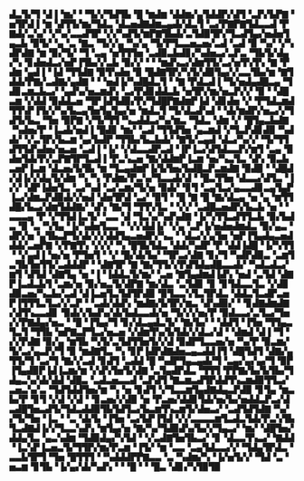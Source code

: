 ▟▃▜▞▜▝▟▐▝▆▞▝▝▜▞▞▜▟▜▙▝█▝▆▟▆▝▟▟▆▞▄▜▟▟▛▞▟▜▝▃▛▞▙▛▇▝▅▜▛▟▐▝▆▝▟▜▜▞▆▞▜▟▃▝▟▃▅▟▇▟▆▃▄▟▞▟▃▜▝▃▞▛▇▛▇▜▟▃▃▟▝▛▇▟▞▃▚▞▝▞▚▞▃▃▟▜▛▝▞▞▚▟▜▞▆▛▇▜▙▟▞▃▜▟▉▜▛▞▜▃▟▜▄▞▅▟▅▜▄▃▙▝▉▜▞▝▄▝▃▝▇▃▝▜▞▞▄▝▚▞▄▝▜▞▛▜▃▃▅▃▅▞▃▟▝▃▟▝▉▝▚▞▝▞▚▟▛▟▇▝▆▝▉▞▜▞▝▜▝▃▄▝▅▜▜▜▅▝▃▟▉▃▙▟▊▞▚▟▅▃▞▃▛▃▝▜▙▜▞▟▄▞▚▝▊▟▅▟▃▞▅▛▐▜▙▞▞▃▙▝▉▞▞▝▝▝▆▟▚▃▞▟▆▜▜▞▃▞▅▜▚▜▚▝▇▝▛▟▆▝▄▟▐▝▐▟▝▜▜▟▇▝▉▜▚▟▅▝▉▝█▟▇▜▛▞▚▜▞▟▉▜▄▞▞▃▃▜▙▞▆▝▇▜▟▟▞▛▇▞▃▟▇▞▄▟▇▝▝▝▅▟▐▞▚▟█▟▃▜▝▝▇▝▛▟▃▟▐▝▜▞▅▟▄▟█▃▄▝▜▟▊▃▆▃▙▃▞▝▄▟▚▞▅▃▆▟▚▝▃▞▛▟▊▟▟▃▙▝▅▜▛▞▆▞▅▃▛▞▞▝▉▝▝▟█▃▆▝▞▟▟▝▉▟▟▃▅▝▜▛▐▟▜▟▉▞▛▞▜▟█▛▇▟▆▛▐▟▝▟▊▟▅▝▞▝▛▜▟▃▆▟▜▜▚▛▐▜▞▞▚▞▙▃▄▜▅▜▄▜▄▞▅▝▆▟▃▜▝▜▞▟▃▟▚▟▝▝▟▞▆▟▛▞▅▃▞▞▜▟▜▞▙▃▝▜▅▝▉▛▇▝▞▜▞▜▜▝▚▃▟▟▃▞▚▞▆▃▝▜▟▃▝▟▆▝▞▝█▜▄▃▙▟▇▝▚▟▅▞▛▝▐▃▟▞▅▟▐▝█▟▊▝▆▞▝▃▟▝▜▜▟▜▅▝▄▃▆▟▝▞▜▃▛▟▊▟▉▝▚▟▟▞▝▞▃▜▛▞▙▃▆▝▄▞▙▟▛▝▜▜▙▞▙▃▙▟▞▝▇▜▞▃▄▟▝▟▃▞▚▞▞▝▜▞▜▜▟▜▜▟▚▟▅▞▅▃▅▝▃▟▐▝▐▞▝▞▟▃▃▟▛▃▟▝▐▛▐▃▞▟▜▟▃▃▛▞▆▜▝▃▄▝▉▟▅▜▟▞▛▞▃▛▇▜▛▜▃▟▐▝▛▃▚▃▅▝▇▞▟▟▆▛▐▃▆▝▅▞▚▃▜▃▝▟▚▝▉▃▙▃▅▛▐▃▆▝▟▃▅▞▙▜▙▝▆▝▜▃▄▟▆▛▐▞▙▜▅▞▙▟█▃▛▃▆▟▇▝▉▟▉▝▝▟█▟▞▟▐▞▞▟▄▜▞▟▆▝▚▝▚▝▛▟▆▞▛▃▚▞▜▃▃▟▞▟▝▝█▃▜▜▅▝▟▃▃▞▟▜▃▝▐▞▞▝▟▛▐▟▅▜▃▝▃▞▚▟▝▃▞▃▆▞▜▞▅▝▉▟▞▝▊▜▝▃▄▜▃▞▄▃▃▟▊▃▄▜▄▛▐▃▞▟▆▃▛▟▉▟▞▞▅▟▝▟▅▜▛▟▝▃▞▝▉▜▝▝█▝▇▝█▝▇▞▟▃▄▝▅▝▄▝▆▜▜▟█▞▙▃▞▟▆▜▟▟▇▞▝▟▚▝▇▞▜▝▜▜▚▜▃▝▝▞▞▝▃▟█▃▅▟▛▞▙▃▙▝▅▝▝▃▃▃▄▝▛▝▞▜▜▟▐▃▜▞▝▃▃▝▟▝▜▃▚▞▚▟▚▟▇▝▐▞▚▜▜▃▟▜▜▃▙▝▉▞▙▟▃▝▉▝▃▝▚▜▄▝▐▞▚▟▅▜▃▃▝▝▞▞▟▟▐▞▝▞▄▝▃▛▐▞▅▟▅▟▆▟▃▝▉▞▄▃▝▟▛▞▅▝▄▜▙▃▛▜▞▟▞▞▞▟▟▜▄▃▅▟▛▞▚▃▝▝▟▃▞▞▄▜▅▝▅▛▐▜▄▟▄▃▅▟▟▟▞▃▅▛▇▝▞▛▇▜▚▝▞▞▞▝▚▝█▜▙▜▟▃▝▟▟▞▚▟▛▝▛▝▟▟▐▟█▝▐▞▚▜▜▝▝▞▄▟▐▝▅▞▅▝▛▜▅▜▝▝▞▝█▞▟▞▙▞▝▜▛▃▞▟▇▝▊▞▜▝▚▟▛▟▉▃▝▃▆▜▃▜▙▜▅▜▜▞▃▟▟▟▛▝▝▟▇▜▛▝▇▝▇▞▜▜▞▞▛▟▜▟▄▟█▃▃▟▞▝▚▟▃▟▃▞▆▜▝▟▜▟▝▟▇▜▄▝▅▝▐▝▐▟▟▃▜▞▆▞▝▃▅▝▇▜▄▟▆▟▐▟▚▝▅▟▝▃▜▟▝▟▇▛▐▃▟▃▙▜▝▃▆▞▅▝▉▞▅▃▜▞▟▛▇▝▆▞▟▃▝▃▜▟▊▝▊▝▊▜▟▃▃▜▃▝▞▟▊▟▉▃▅▞▚▃▙▞▃▟▝▟▐▃▅▜▃▜▟▜▛▟▉▝▉▜▃▃▚▜▃▜▛▟▃▝▟▟▃▜▃▟▛▃▅▛▐▜▜▜▃▜▃▞▞▃▛▝▝▃▟▞▟▟▚▝▆▟▇▞▙▜▛▞▆▃▝▟▚▟▉▞▝▝▊▟▇▟▆▟▇▞▟▜▚▃▃▟▊▝▉▟▞▞▙▟▚▞▟▞▙▟▃▃▟▞▅▝▜▞▞▞▅▞▛▝▉▟▃▃▞▃▜▃▞▜▅▞▞▛▇▟▄▞▅▃▝▝█▝▐▜▄▞▜▝▊▞▟▃▄▟▃▜▞▝▇▞▙▞▝▝▟▟▜▝▐▜▅▝▜▜▄▃▜▃▜▝▜▜▙▝▅▛▇▃▛▜▃▞▅▃▅▝▞▟▆▜▚▞▙▜▟▞▞▟▃▞▟▝▝▟▆▟▝▟▐▝▜▝▞▞▛▟▇▝▉▞▄▝▆▜▙▝▚▜▞▃▜▟▜▜▅▜▞▞▟▝▉▟▛▜▃▃▅▞▅▝▚▞▛▝▉▃▆▞▜▞▃▞▄▃▛▞▜▝▉▝▆▟▇▜▃▝▚▝▊▛▐▟▛▟▇▟▅▃▄▃▟▟▐▜▝▟█▜▟▜▝▟▇▞▄▜▜▞▜▝▃▞▜▝▇▞▞▃▟▝▊▟▜▝▃▟▟▝█▝▚▟▛▜▄▃▄▟▞▜▝▃▄▞▄▞▄▞▜▝▉▛▐▜▄▟▉▛▐▟▐▃▆▞▆▝▞▟▚▜▅▜▞▟▇▝▃▜▄▟▛▟▃▝▜▜▜▝▛▛▇▞▙▞▙▜▙▞▜▟▄▃▚▞▟▞▟▟▝▟█▃▝▃▟▃▅▃▃▟▝▃▛▟▜▝▇▃▆▃▟▜▛▟▟▜▚▃▆▟▉▜▜▃▞▃▅▃▚▞▃▝▜▟▜▟▟▜▅▞▆▝▚▝▅▝▊▟▜▝▞▜▃▃▆▜▄▟▇▟▄▃▛▟▉▝▊▜▄▝▆▃▙▞▛▝▊▜▝▞▟▝▞▟▝▝▊▃▅▞▞▟▉▝▅▝▛▃▅▞▟▟▊▜▟▞▅▞▙▞▅▟▟▃▛▃▞▟▃▟█▜▅▃▟▜▞▜▟▃▟▟▉▜▙▜▟▜▃▞▙▃▆▜▚▃▆▜▞▟▅▃▞▝▃▟▜▟▜▟▇▝▚▞▞▜▞▜▅▝▐▃▝▝▃▝▟▞▙▝▐▜▅▝▃▞▙▛▐▜▟▝▞▞▃▃▃▃▆▜▃▟▃▜▟▞▛▃▚▜▙▜▃▟▇▟▐▞▞▜▃▃▚▟▚▝▆▜▄▞▅▝▇▞▚▞▜▟▉▟▚▞▙▞▞▜▄▃▞▝▆▞▝▟█▜▅▞▟▟▄▜▃▝▄▃▚▟▆▝▜▟▉▟▄▞▚▜▟▝▝▞▃▟▇▜▅▜▙▃▞▝▊▝▟▃▃▜▚▃▞▝▇▟▟▝▐▃▚▛▐▃▅▃▜▞▜▜▛▞▆▞▛▃▆▝▐▜▞▝▆▝▃▃▝▃▄▜▟▃▃▞▞▝▜▟▄▜▛▟▃▝▃▃▙▜▛▜▝▜▅▝█▜▜▜▝▝▚▟▟▟▛▛▇▃▃▝▃▝▚▟▆▞▚▝▐▞▅▜▞▞▝▜▟▝▃▝▅▃▆▝▊▜▙▝▐▞▄▞▟▞▚▟▚▝▝▝█▝▝▝█▃▝▟▊▞▚▜▉▜▉
